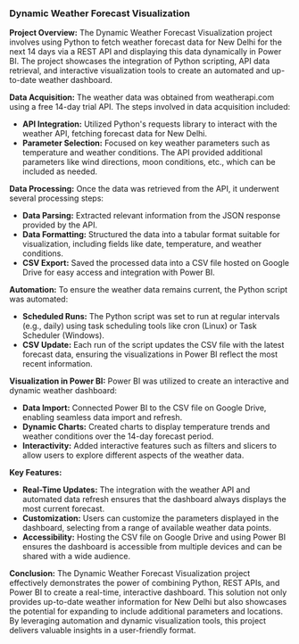 ### Dynamic Weather Forecast Visualization

**Project Overview:**
The Dynamic Weather Forecast Visualization project involves using Python to fetch weather forecast data for New Delhi for the next 14 days via a REST API and displaying this data dynamically in Power BI. The project showcases the integration of Python scripting, API data retrieval, and interactive visualization tools to create an automated and up-to-date weather dashboard.

**Data Acquisition:**
The weather data was obtained from weatherapi.com using a free 14-day trial API. The steps involved in data acquisition included:

- **API Integration:** Utilized Python's requests library to interact with the weather API, fetching forecast data for New Delhi.
- **Parameter Selection:** Focused on key weather parameters such as temperature and weather conditions. The API provided additional parameters like wind directions, moon conditions, etc., which can be included as needed.

**Data Processing:**
Once the data was retrieved from the API, it underwent several processing steps:

- **Data Parsing:** Extracted relevant information from the JSON response provided by the API.
- **Data Formatting:** Structured the data into a tabular format suitable for visualization, including fields like date, temperature, and weather conditions.
- **CSV Export:** Saved the processed data into a CSV file hosted on Google Drive for easy access and integration with Power BI.

**Automation:**
To ensure the weather data remains current, the Python script was automated:

- **Scheduled Runs:** The Python script was set to run at regular intervals (e.g., daily) using task scheduling tools like cron (Linux) or Task Scheduler (Windows).
- **CSV Update:** Each run of the script updates the CSV file with the latest forecast data, ensuring the visualizations in Power BI reflect the most recent information.

**Visualization in Power BI:**
Power BI was utilized to create an interactive and dynamic weather dashboard:

- **Data Import:** Connected Power BI to the CSV file on Google Drive, enabling seamless data import and refresh.
- **Dynamic Charts:** Created charts to display temperature trends and weather conditions over the 14-day forecast period.
- **Interactivity:** Added interactive features such as filters and slicers to allow users to explore different aspects of the weather data.

**Key Features:**
- **Real-Time Updates:** The integration with the weather API and automated data refresh ensures that the dashboard always displays the most current forecast.
- **Customization:** Users can customize the parameters displayed in the dashboard, selecting from a range of available weather data points.
- **Accessibility:** Hosting the CSV file on Google Drive and using Power BI ensures the dashboard is accessible from multiple devices and can be shared with a wide audience.

**Conclusion:**
The Dynamic Weather Forecast Visualization project effectively demonstrates the power of combining Python, REST APIs, and Power BI to create a real-time, interactive dashboard. This solution not only provides up-to-date weather information for New Delhi but also showcases the potential for expanding to include additional parameters and locations. By leveraging automation and dynamic visualization tools, this project delivers valuable insights in a user-friendly format.
